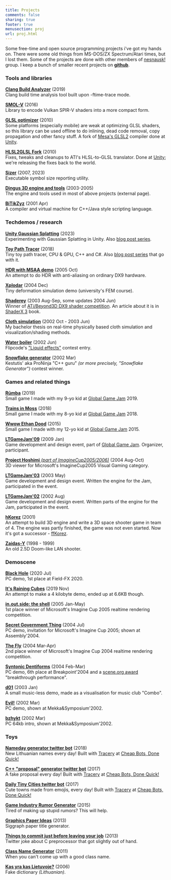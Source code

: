 ```yaml
---
title: Projects
comments: false
sharing: true
footer: true
menusection: proj
url: proj.html
---
```


Some free-time and open source programming projects i've got my hands on. 
There were some old things from MS-DOS/ZX Spectrum/Atari times, but I lost them. Some
of the projects are done with other members of [nesnausk!](https://nesnausk.org) group.
I keep a bunch of smaller recent projects on [**github**](https://github.com/aras-p).


### Tools and libraries

[**Clang Build Analyzer**](https://github.com/aras-p/ClangBuildAnalyzer) (2019)<br />
Clang build time analysis tool built upon -ftime-trace mode.

[**SMOL-V**](https://github.com/aras-p/smol-v) (2016)<br />
Library to encode Vulkan SPIR-V shaders into a more compact form.

[**GLSL optimizer**](https://github.com/aras-p/glsl-optimizer) (2010)<br />
Some platforms (especially mobile) are weak at optimizing GLSL shaders, so this
library can be used offline to do inlining, dead code removal, copy propagation
and other fancy stuff.
A fork of [Mesa's GLSL2](http://cgit.freedesktop.org/mesa/mesa/log/?h=glsl2)
compiler done at [Unity](http://unity3d.com).

[**HLSL2GLSL Fork**](https://github.com/aras-p/hlsl2glslfork) (2010)<br />
Fixes, tweaks and cleanups to ATI's HLSL-to-GLSL translator.
Done at [Unity](http://unity3d.com); we're releasing the fixes back
to the world.

[**Sizer**](projSizer.html) (2007, 2023)<br />
Executable symbol size reporting utility.

[**Dingus 3D engine and tools**](http://dingus.berlios.de) (2003-2005)<br />
The engine and tools used in most of above projects (external page).

[**BiTikZyz**](projBitikzyz.html) (2001 Apr)<br/>
A compiler and virtual machine for C++/Java style scripting language.


### Techdemos / research

[**Unity Gaussian Splatting**](https://github.com/aras-p/UnityGaussianSplatting) (2023)<br/>
Experimenting with Gaussian Splatting in Unity. Also [blog post series](/blog/2023/09/05/Gaussian-Splatting-is-pretty-cool/).

[**Toy Path Tracer**](https://github.com/aras-p/ToyPathTracer) (2018)<br/>
Tiny toy path tracer, CPU & GPU, C++ and C#. Also [blog post series](/blog/2018/03/28/Daily-Pathtracer-Part-0-Intro/) that go with it.

[**HDR with MSAA demo**](projHDR.html) (2005 Oct)<br/>
An attempt to do HDR with anti-aliasing on ordinary DX9 hardware.

[**Xplodar**](projXplodar.html) (2004 Dec)<br/>
Tiny deformation simulation demo (university's FEM course).

[**Shaderey**](projShaderey.html) (2003 Aug-Sep, some updates 2004 Jun)<br/>
Winner of [ATi/Beyond3D DX9 shader competition](http://www.beyond3d.com/articles/shadercomp/results/).
An article about it is in [ShaderX 3](http://www.shaderx3.com) book.

[**Cloth simulation**](cloth.html) (2002 Oct - 2003 Jun)<br/>
My bachelor thesis on real-time physically based cloth simulation and visualization/shading methods.

[**Water boiler**](projFlip0206.html) (2002 Jun)<br/>
Flipcode's ["Liquid effects"](http://www.flipcode.com) contest entry.

[**Snowflake generator**](projSnowflake.html) (2002 Mar)<br/>
Kestutis' aka ProNinja "C++ guru" _(or more precisely, "Snowflake Generator")_ contest winner.



### Games and related things

[**Rūmba**](projRuumba.html) (2019)<br/>
Small game I made with my 9-yo kid at [Global Game Jam](http://globalgamejam.org/) 2019.

[**Trains in Moss**](projTrainsInMoss.html) (2018)<br/>
Small game I made with my 8-yo kid at [Global Game Jam](http://globalgamejam.org/) 2018.

[**Wwow Ethan Dood**](projWwowEthanDood.html) (2015)<br/>
Small game I made with my 12-yo kid at [Global Game Jam](http://globalgamejam.org/) 2015.

[**LTGameJam'09**](http://ltgamejam.org/2009/) (2009 Jan)<br/>
Game development and design event, part of [Global Game Jam](http://globalgamejam.org/).
Organizer, participant.

[**Project Hoshimi** _(part of ImagineCup2005/2006)_](projHoshimi.html) (2004 Aug-Oct)<br/>
3D viewer for Microsoft's ImagineCup2005 Visual Gaming category.

[**LTGameJam'03**](http://ltgamejam.org/2003/) (2003 May)<br/>
Game development and design event. Written the engine for the Jam, participated in the event.

[**LTGameJam'02**](http://ltgamejam.org/2002/) (2002 Aug)<br/>
Game development and design event. Written parts of the engine for the Jam, participated in the event.

[**hKorez**](projHkorez.html) (2001)<br/>
An attempt to build 3D engine and write a 3D space shooter game in team
of 4. The engine was partly finished, the game was not even started.
Now it's got a successor - [ffKorez](http://www.nesnausk.org/ffKorez).

[**Zaidas-Y**](projZaidasY.html) (1998 - 1999)<br/>
An old 2.5D Doom-like LAN shooter.


### Demoscene

[**Black Hole**](/blog/2020/07/26/Black-Hole-Demo/) (2020 Jul)<br/>
PC demo, 1st place at Field-FX 2020.

[**It's Raining Cubes**](/blog/2019/11/18/Its-Raining-Cubes/) (2019 Nov)<br/>
An attempt to make a 4 kilobyte demo, ended up at 6.6KB though.

[**in.out.side: the shell**](projInoutside.html) (2005 Jan-May)<br/>
1st place winner of Microsoft's Imagine Cup 2005 realtime rendering competition.

[**Secret Government Thing**](projSecretGov.html) (2004 Jul)<br/>
PC demo, invitation for Microsoft's Imagine Cup 2005; shown at Assembly'2004.

[**The Fly**](projTheFly.html) (2004 Mar-Apr)<br/>
2nd place winner of Microsoft's Imagine Cup 2004 realtime rendering competition.

[**Syntonic Dentiforms**](projSynDent.html) (2004 Feb-Mar)<br/>
PC demo, 6th place at Breakpoint'2004 and a [scene.org award](http://awards.scene.org/pastawards.php?year=2004)
"breakthrough performance".

[**d01**](projd01.html) (2003 Jan)<br/>
A small music-less demo, made as a visualisation for music club "Combo".

[**Evil!**](projEvil.html) (2002 Mar)<br/>
PC demo, shown at Mekka&Symposium'2002.

[**bzhykt**](projBzhykt.html) (2002 Mar)<br/>
PC 64kb intro, shown at Mekka&Symposium'2002.


### Toys

[**Nameday generator twitter bot**](https://twitter.com/VardoDienos) (2018)<br />
New Lithuanian names every day! Built with [Tracery](https://github.com/galaxykate/tracery) at
[Cheap Bots, Done Quick!](https://cheapbotsdonequick.com/source/VardoDienos)

[**C++ "proposal" generator twitter bot**](https://twitter.com/TheOnionCpp) (2017)<br />
A fake proposal every day! Built with [Tracery](https://github.com/galaxykate/tracery) at
[Cheap Bots, Done Quick!](https://cheapbotsdonequick.com/source/TheOnionCpp)

[**Daily Tiny Cities twitter bot**](https://twitter.com/DailyTinyCities) (2017)<br />
Cute towns made from emojis, every day! Built with [Tracery](https://github.com/galaxykate/tracery) at
[Cheap Bots, Done Quick!](https://cheapbotsdonequick.com/source/DailyTinyCities)

[**Game Industry Rumor Generator**](toys/game-industry-rumor.php) (2015)<br />
Tired of making up stupid rumors? This will help.

[**Graphics Paper Ideas**](toys/my-next-paper.php) (2013)<br />
Siggraph paper title generator.

[**Things to commit just before leaving your job**](https://gist.github.com/aras-p/6224951) (2013)<br/>
Twitter joke about C preprocessor that got slightly out of hand.

[**Class Name Generator**](engineclasses.php) (2011)<br />
When you can't come up with a good class name.

[**Kas yra kas Lietuvoje?**](kasyrakas.php) (2006)<br />
Fake dictionary *(Lithuanian)*.
